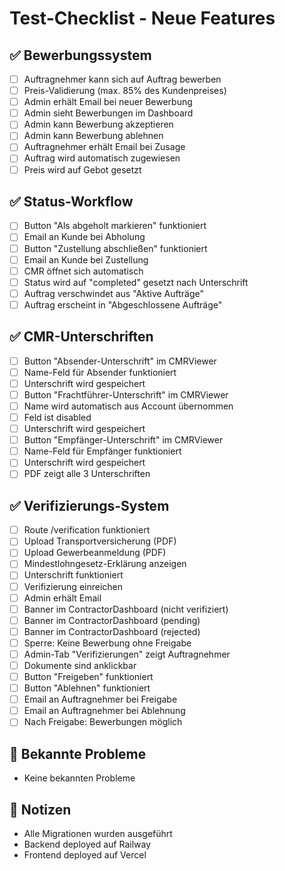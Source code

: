 # Test-Checklist - Neue Features

## ✅ Bewerbungssystem
- [ ] Auftragnehmer kann sich auf Auftrag bewerben
- [ ] Preis-Validierung (max. 85% des Kundenpreises)
- [ ] Admin erhält Email bei neuer Bewerbung
- [ ] Admin sieht Bewerbungen im Dashboard
- [ ] Admin kann Bewerbung akzeptieren
- [ ] Admin kann Bewerbung ablehnen
- [ ] Auftragnehmer erhält Email bei Zusage
- [ ] Auftrag wird automatisch zugewiesen
- [ ] Preis wird auf Gebot gesetzt

## ✅ Status-Workflow
- [ ] Button "Als abgeholt markieren" funktioniert
- [ ] Email an Kunde bei Abholung
- [ ] Button "Zustellung abschließen" funktioniert
- [ ] Email an Kunde bei Zustellung
- [ ] CMR öffnet sich automatisch
- [ ] Status wird auf "completed" gesetzt nach Unterschrift
- [ ] Auftrag verschwindet aus "Aktive Aufträge"
- [ ] Auftrag erscheint in "Abgeschlossene Aufträge"

## ✅ CMR-Unterschriften
- [ ] Button "Absender-Unterschrift" im CMRViewer
- [ ] Name-Feld für Absender funktioniert
- [ ] Unterschrift wird gespeichert
- [ ] Button "Frachtführer-Unterschrift" im CMRViewer
- [ ] Name wird automatisch aus Account übernommen
- [ ] Feld ist disabled
- [ ] Unterschrift wird gespeichert
- [ ] Button "Empfänger-Unterschrift" im CMRViewer
- [ ] Name-Feld für Empfänger funktioniert
- [ ] Unterschrift wird gespeichert
- [ ] PDF zeigt alle 3 Unterschriften

## ✅ Verifizierungs-System
- [ ] Route /verification funktioniert
- [ ] Upload Transportversicherung (PDF)
- [ ] Upload Gewerbeanmeldung (PDF)
- [ ] Mindestlohngesetz-Erklärung anzeigen
- [ ] Unterschrift funktioniert
- [ ] Verifizierung einreichen
- [ ] Admin erhält Email
- [ ] Banner im ContractorDashboard (nicht verifiziert)
- [ ] Banner im ContractorDashboard (pending)
- [ ] Banner im ContractorDashboard (rejected)
- [ ] Sperre: Keine Bewerbung ohne Freigabe
- [ ] Admin-Tab "Verifizierungen" zeigt Auftragnehmer
- [ ] Dokumente sind anklickbar
- [ ] Button "Freigeben" funktioniert
- [ ] Button "Ablehnen" funktioniert
- [ ] Email an Auftragnehmer bei Freigabe
- [ ] Email an Auftragnehmer bei Ablehnung
- [ ] Nach Freigabe: Bewerbungen möglich

## 🔧 Bekannte Probleme
- Keine bekannten Probleme

## 📝 Notizen
- Alle Migrationen wurden ausgeführt
- Backend deployed auf Railway
- Frontend deployed auf Vercel
